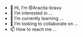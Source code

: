 - 👋 Hi, I’m @Aracita-bravu
- 👀 I’m interested in ...
- 🌱 I’m currently learning ...
- 💞️ I’m looking to collaborate on ...
- 📫 How to reach me ...

<!---
Aracita-bravu/Aracita-bravu is a ✨ special ✨ repository because its `README.md` (this file) appears on your GitHub profile.
You can click the Preview link to take a look at your changes.
--->
